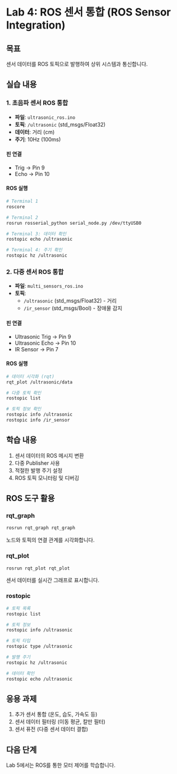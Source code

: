 # Lab 4: ROS 센서 통합 (ROS Sensor Integration)

## 목표
센서 데이터를 ROS 토픽으로 발행하여 상위 시스템과 통신합니다.

## 실습 내용

### 1. 초음파 센서 ROS 통합
- **파일**: `ultrasonic_ros.ino`
- **토픽**: `/ultrasonic` (std_msgs/Float32)
- **데이터**: 거리 (cm)
- **주기**: 10Hz (100ms)

#### 핀 연결
- Trig → Pin 9
- Echo → Pin 10

#### ROS 실행
```bash
# Terminal 1
roscore

# Terminal 2
rosrun rosserial_python serial_node.py /dev/ttyUSB0

# Terminal 3: 데이터 확인
rostopic echo /ultrasonic

# Terminal 4: 주기 확인
rostopic hz /ultrasonic
```

### 2. 다중 센서 ROS 통합
- **파일**: `multi_sensors_ros.ino`
- **토픽**: 
  - `/ultrasonic` (std_msgs/Float32) - 거리
  - `/ir_sensor` (std_msgs/Bool) - 장애물 감지

#### 핀 연결
- Ultrasonic Trig → Pin 9
- Ultrasonic Echo → Pin 10
- IR Sensor → Pin 7

#### ROS 실행
```bash
# 데이터 시각화 (rqt)
rqt_plot /ultrasonic/data

# 다중 토픽 확인
rostopic list

# 토픽 정보 확인
rostopic info /ultrasonic
rostopic info /ir_sensor
```

## 학습 내용
1. 센서 데이터의 ROS 메시지 변환
2. 다중 Publisher 사용
3. 적절한 발행 주기 설정
4. ROS 토픽 모니터링 및 디버깅

## ROS 도구 활용

### rqt_graph
```bash
rosrun rqt_graph rqt_graph
```
노드와 토픽의 연결 관계를 시각화합니다.

### rqt_plot
```bash
rosrun rqt_plot rqt_plot
```
센서 데이터를 실시간 그래프로 표시합니다.

### rostopic
```bash
# 토픽 목록
rostopic list

# 토픽 정보
rostopic info /ultrasonic

# 토픽 타입
rostopic type /ultrasonic

# 발행 주기
rostopic hz /ultrasonic

# 데이터 확인
rostopic echo /ultrasonic
```

## 응용 과제
1. 추가 센서 통합 (온도, 습도, 가속도 등)
2. 센서 데이터 필터링 (이동 평균, 칼만 필터)
3. 센서 퓨전 (다중 센서 데이터 결합)

## 다음 단계
Lab 5에서는 ROS를 통한 모터 제어를 학습합니다.
